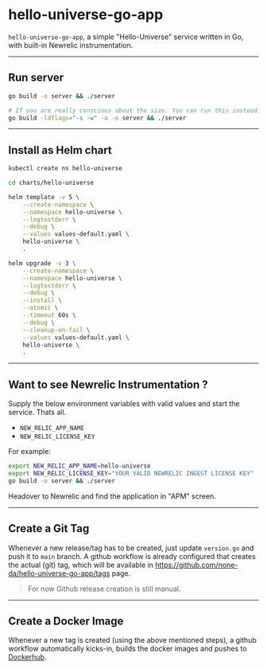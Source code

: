 # hello-universe-go-app
`hello-universe-go-app`, a simple "Hello-Universe" service written in Go, with built-in Newrelic instrumentation.

---
## Run server
```sh
go build -o server && ./server

# If you are really conscious about the size. You can run this instead:
go build -ldflags="-s -w" -a -o server && ./server
```

---
## Install as Helm chart
```sh
kubectl create ns hello-universe

cd charts/hello-universe

helm template -v 5 \
    --create-namespace \
    --namespace hello-universe \
    --logtostderr \
    --debug \
    --values values-default.yaml \
    hello-universe \
    .

helm upgrade -v 3 \
    --create-namespace \
    --namespace hello-universe \
    --logtostderr \
    --debug \
    --install \
    --atomic \
    --timeout 60s \
    --debug \
    --cleanup-on-fail \
    --values values-default.yaml \
    hello-universe \
    .
```

---
## Want to see Newrelic Instrumentation ?
Supply the below environment variables with valid values and start the service. Thats all.

* `NEW_RELIC_APP_NAME`
* `NEW_RELIC_LICENSE_KEY`

For example:
```sh
export NEW_RELIC_APP_NAME=hello-universe
export NEW_RELIC_LICENSE_KEY="YOUR VALID NEWRELIC INGEST LICENSE KEY"
go build -o server && ./server
```

Headover to Newrelic and find the application in "APM" screen.

---
## Create a Git Tag
Whenever a new release/tag has to be created, just update `version.go` and push it to `main` branch. A github workflow is already configured that creates the actual (git) tag, which will be available in https://github.com/none-da/hello-universe-go-app/tags page.

> For now Github release creation is still manual.

---
## Create a Docker Image
Whenever a new tag is created (using the above mentioned steps), a github workflow automatically kicks-in, builds the docker images and pushes to [Dockerhub](https://hub.docker.com/r/nanda/hello-universe/tags?page=1&ordering=last_updated).
